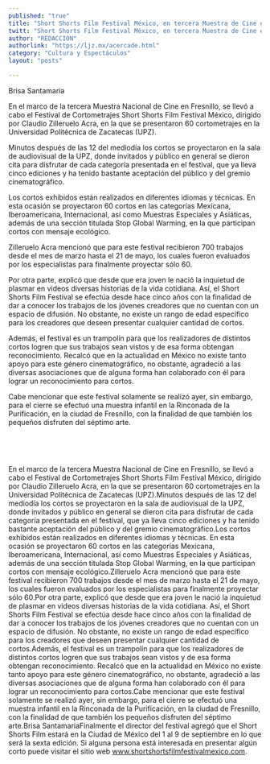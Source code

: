 ```yaml
---
published: "true"
title: "Short Shorts Film Festival México, en tercera Muestra de Cine en Fresnillo"
twitt: "Short Shorts Film Festival México, en tercera Muestra de Cine en Fresnillo"
author: "REDACCION"
authorlink: "https://ljz.mx/acercade.html"
category: "Cultura y Espectáculos"
layout: "posts"

---
```



  
  
  
  
  



  Brisa Santamaria



  En el marco de la tercera Muestra Nacional de Cine en Fresnillo, se llevó a cabo el Festival de Cortometrajes Short Shorts Film Festival México, dirigido por Claudio Zilleruelo Acra, en la que se presentaron 60 cortometrajes en la Universidad Politécnica de Zacatecas (UPZ).



  Minutos después de las 12 del mediodía los cortos se proyectaron en la sala de audiovisual de la UPZ, donde invitados y público en general se dieron cita para disfrutar de cada categoría presentada en el festival, que ya lleva cinco ediciones y ha tenido bastante aceptación del público y del gremio cinematográfico.



  Los cortos exhibidos están realizados en diferentes idiomas y técnicas. En esta ocasión se proyectaron 60 cortos en las categorías Mexicana, Iberoamericana, Internacional, así como Muestras Especiales y Asiáticas, además de una sección titulada Stop Global Warming, en la que participan cortos con mensaje ecológico.



  Zilleruelo Acra mencionó que para este festival recibieron 700 trabajos desde el mes de marzo hasta el 21 de mayo, los cuales fueron evaluados por los especialistas para finalmente proyectar sólo 60.



  Por otra parte, explicó que desde que era joven le nació la inquietud de plasmar en videos diversas historias de la vida cotidiana. Así, el Short Shorts Film Festival se efectúa desde hace cinco años con la finalidad de dar a conocer los trabajos de los jóvenes creadores que no cuentan con un espacio de difusión. No obstante, no existe un rango de edad específico para los creadores que deseen presentar cualquier cantidad de cortos.



  Además, el festival es un trampolín para que los realizadores de distintos cortos logren que sus trabajos sean vistos y de esa forma obtengan reconocimiento. Recalcó que en la actualidad en México no existe tanto apoyo para este género cinematográfico, no obstante, agradeció a las diversas asociaciones que de alguna forma han colaborado con él para lograr un reconocimiento para cortos.



  Cabe mencionar que este festival solamente se realizó ayer, sin embargo, para el cierre se efectuó una muestra infantil en la Rinconada de la Purificación, en la ciudad de Fresnillo, con la finalidad de que también los pequeños disfruten del séptimo arte.



   



   



  En el marco de la tercera Muestra Nacional de Cine en Fresnillo, se llevó a cabo el Festival de Cortometrajes Short Shorts Film Festival México, dirigido por Claudio Zilleruelo Acra, en la que se presentaron 60 cortometrajes en la Universidad Politécnica de Zacatecas (UPZ).Minutos después de las 12 del mediodía los cortos se proyectaron en la sala de audiovisual de la UPZ, donde invitados y público en general se dieron cita para disfrutar de cada categoría presentada en el festival, que ya lleva cinco ediciones y ha tenido bastante aceptación del público y del gremio cinematográfico.Los cortos exhibidos están realizados en diferentes idiomas y técnicas. En esta ocasión se proyectaron 60 cortos en las categorías Mexicana, Iberoamericana, Internacional, así como Muestras Especiales y Asiáticas, además de una sección titulada Stop Global Warming, en la que participan cortos con mensaje ecológico.Zilleruelo Acra mencionó que para este festival recibieron 700 trabajos desde el mes de marzo hasta el 21 de mayo, los cuales fueron evaluados por los especialistas para finalmente proyectar sólo 60.Por otra parte, explicó que desde que era joven le nació la inquietud de plasmar en videos diversas historias de la vida cotidiana. Así, el Short Shorts Film Festival se efectúa desde hace cinco años con la finalidad de dar a conocer los trabajos de los jóvenes creadores que no cuentan con un espacio de difusión. No obstante, no existe un rango de edad específico para los creadores que deseen presentar cualquier cantidad de cortos.Además, el festival es un trampolín para que los realizadores de distintos cortos logren que sus trabajos sean vistos y de esa forma obtengan reconocimiento. Recalcó que en la actualidad en México no existe tanto apoyo para este género cinematográfico, no obstante, agradeció a las diversas asociaciones que de alguna forma han colaborado con él para lograr un reconocimiento para cortos.Cabe mencionar que este festival solamente se realizó ayer, sin embargo, para el cierre se efectuó una muestra infantil en la Rinconada de la Purificación, en la ciudad de Fresnillo, con la finalidad de que también los pequeños disfruten del séptimo arte.Brisa SantamariaFinalmente el director del festival agregó que el Short Shorts Film estará en la Ciudad de México del 1 al 9 de septiembre en lo que será la sexta edición. Si alguna persona está interesada en presentar algún corto puede visitar el sitio web www.shortshortsfilmfestivalmexico.com.

